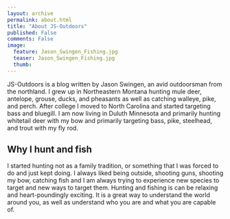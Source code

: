 ```yaml
---
layout: archive
permalink: about.html
title: "About JS-Outdoors"
published: False
comments: False
image:
  feature: Jason_Swingen_Fishing.jpg
  teaser: Jason_Swingen_Fishing.jpg
  thumb:
---
```


JS-Outdoors is a blog written by Jason Swingen, an avid outdoorsman from the northland. I grew up in Northeastern Montana hunting mule deer, antelope, grouse, ducks, and pheasants as well as catching walleye, pike, and perch. After college I moved to North Carolina and started targeting bass and bluegill. I am now living in Duluth Minnesota and primarily hunting whitetail deer with my bow and primarily targeting bass, pike, steelhead, and trout with my fly rod.

## Why I hunt and fish
I started hunting not as a family tradition, or something that I was forced to do and just kept doing. I always liked being outside, shooting guns, shooting my bow, catching fish and I am always trying to experience new species to target and new ways to target them. Hunting and fishing is can be relaxing and heart-poundingly exciting. It is a great way to understand the world around you, as well as understand who you are and what you are capable of.


